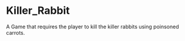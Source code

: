 # Killer_Rabbit
A Game that requires the player to kill the killer rabbits using poinsoned carrots.
